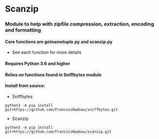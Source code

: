 # Scanzip

### Module to help with zipfile compression, extraction, encoding and formatting

#### Core functions are getnametuple.py and scanzip.py

 - See each function for more details

#### Requires Python 3.6 and higher
#### Relies on functions found in Sniffbytes module

#### Install from source:

 - Sniffbytes

``` python3 -m pip install git+https://github.com/FrancoisNadeau/sniffbytes.git ```

 - Scanzip

``` python3 -m pip install git+https://github.com/FrancoisNadeau/scanzip.git ```



